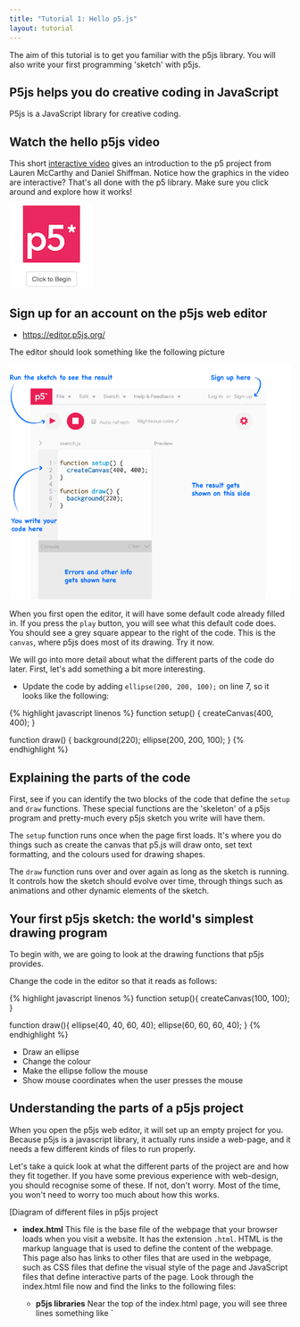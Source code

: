 ```yaml
---
title: "Tutorial 1: Hello p5.js"
layout: tutorial
---
```


<p class="lead">
  The aim of this tutorial is to get you familiar with the p5js library.
  You will also write your first programming 'sketch' with p5js.
</p>

## P5js helps you do creative coding in JavaScript

P5js is a JavaScript library for creative coding.

<!-- Idea for a 'what is' introductory interactive -->

## Watch the hello p5js video

This short [interactive video](http://hello.p5js.org/) gives an introduction
to the p5 project from Lauren McCarthy and Daniel Shiffman. Notice how the
graphics in the video are interactive? That's all done with the p5 library.
Make sure you click around and explore how it works!

[![hello.p5js.org](./images/hello-p5js-org.png)](http://hello.p5js.org)

<!-- TODO: I'd like to embed the hello p5js video but it requires an extra click.
<div class="video-container">
<iframe src="http://hello.p5js.org/" height="315" width="560" 
  allowfullscreen="" frameborder="0">
</div>
-->

## Sign up for an account on the p5js web editor

* <https://editor.p5js.org/>

The editor should look something like the following picture

![p5js web editor](./images/editor-p5js-parts.png)

When you first open the editor, it will have some default code already filled
in. If you press the `play` button, you will see what this default code does.
You should see a grey square appear to the right of the code. This is the
`canvas`, where p5js does most of its drawing. Try it now.

We will go into more detail about what the different parts of the code do later.
First, let's add something a bit more interesting.

* Update the code by adding `ellipse(200, 200, 100);` on line 7, so it looks
  like the following:

{% highlight javascript linenos %}
function setup() {
  createCanvas(400, 400);
}

function draw() {
  background(220);
  ellipse(200, 200, 100);
}
{% endhighlight %}

## Explaining the parts of the code

First, see if you can identify the two blocks of the code that define the
`setup` and `draw` functions. These special functions are the 'skeleton' of a
p5js program and pretty-much every p5js sketch you write will have them.

The `setup` function runs once when the page first loads. It's where you do
things such as create the canvas that p5.js will draw onto, set text formatting,
and the colours used for drawing shapes.

The `draw` function runs over and over again as long as the sketch is running.
It controls how the sketch should evolve over time, through things such as
animations and other dynamic elements of the sketch.

## Your first p5js sketch: the world's simplest drawing program

<!-- P5js is a JavaScript library that makes it easy to make creative coding programs
that run in the browser. P5js provides a whole range of useful functions for 
things such as loading data, creating sound, responding to user input, interacting
with the HTML pages, and drawing.  -->

To begin with, we are going to look at the drawing functions that p5js provides. 

Change the code in the editor so that it reads as follows:

{% highlight javascript linenos %}
function setup(){
  createCanvas(100, 100);
}

function draw(){
  ellipse(40, 40, 60, 40);
  ellipse(60, 60, 60, 40);
}
{% endhighlight %}

<!-- Following draws a face.
  ellipse(50, 50, 100, 100);
  ellipse(20, 40, 10, 10);
  ellipse(80, 40, 10, 10);
  ellipse(50, 50, 40, 30);
  ellipse(50, 75, 40, 10);
-->

* Draw an ellipse
* Change the colour
* Make the ellipse follow the mouse
* Show mouse coordinates when the user presses the mouse

## Understanding the parts of a p5js project

When you open the p5js web editor, it will set up an empty project for you. 
Because p5js is a javascript library, it actually runs inside a web-page,
and it needs a few different kinds of files to run properly.  

Let's take a quick look at what the different parts of the project are and 
how they fit together. If you have some previous experience with web-design, 
you should recognise some of these. If not, don't worry. Most of the time, 
you won't need to worry too much about how this works.

[Diagram of different files in p5js project

* **index.html** This file is the base file of the webpage that your 
  browser loads when you visit a website. It has the extension `.html`. 
  HTML is the markup language that is used to define the content of the 
  webpage. This page also has links to other files that are used in 
  the webpage, such as CSS files that define the visual style of the page
  and JavaScript files that define interactive parts of the page. Look
  through the index.html file now and find the links to the following
  files:
  * **p5js libraries** Near the top of the index.html page, you will see three lines 
    something like `<script src="http://cdn.cloudflare.com/p5js/p5dom.js">.
    These are links to the three main parts of the p5dom library, which are
    the p5js main library, p5dom library, and p5sound library. If you don't
    need one of these, you can remove the link, but it doesn't hurt to leave
    it in there. If you want to add extra parts of the library, you add a line
    to the part that you want to reference.
  * **sketch.js** This is the JavaScript file where you will write the 
    main part of your p5js sketch. If you look in the index.html file, you
    will see that `sketch.js` is referenced there. Once your sketches become
    more complex, you will probably want to organise parts of your code into
    separate javascript files. You will link to these files in a similar way.

* **style definitions** In the default p5js web editor project, the `index.html`
  file contains a section that starts with `<style>`. This defines how the 
  page will be displayed. The code inside the `<style>` tags is CSS. This is a
  simple language for defining how content should be displayed in a webpage.
  * Find the part of the CSS where it says `background: #222222;` and change it to
    `background: #FF0000;`. Reload the page and the background should change
    from grey to red. You can change a range of aspects of the way the page is 
    displayed in this way.
  * If the styles used in your page become more complex, it can also be 
    useful to organise them into a separate file. In this case, you would
    create a file called `stylesheet.css` and create a link to this from `index.html`
    similar to how you link a javascript file.

### Other parts of the project you will see

* **data folder** It is often necessary to store additional resources that
  your sketch will use, such as images and data files. A convenient place
  to put these is in a folder called `data`. 

## Download an editor so you can code locally

* Visual Studio Code
* Atom
* SublimeText

## Check out these other resources for learning to code

* [resources]({{site.baseurl}}/resources)
* [books](https://p5js.org/books/)